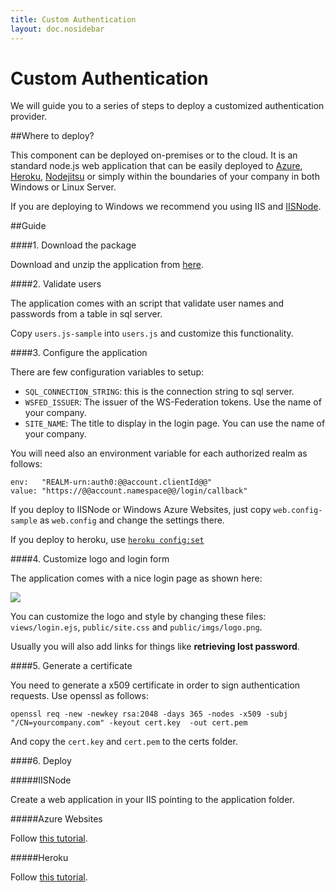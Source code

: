 ```yaml
---
title: Custom Authentication
layout: doc.nosidebar
---
```

# Custom Authentication

We will guide you to a series of steps to deploy a customized authentication provider.

##Where to deploy?

This component can be deployed on-premises or to the cloud. It is an standard node.js web application that can be easily deployed to [Azure](http://windows.azure.com), [Heroku](http://heroku.com), [Nodejitsu](http://jit.su) or simply within the boundaries of your company in both Windows or Linux Server.

If you are deploying to Windows we recommend you using IIS and [IISNode](https://github.com/tjanczuk/iisnode).

##Guide


####1. Download the package

Download and unzip the application from [here](https://github.com/auth0/sql-federation-server/archive/master.zip).

####2. Validate users

The application comes with an script that validate user names and passwords from a table in sql server. 

Copy ```users.js-sample``` into ```users.js``` and customize this functionality.


####3. Configure the application

There are few configuration variables to setup:

-  ```SQL_CONNECTION_STRING```: this is the connection string to sql server.
-  ```WSFED_ISSUER```: The issuer of the WS-Federation tokens. Use the name of your company.
-  ```SITE_NAME```: The title to display in the login page. You can use the name of your company.

You will need also an environment variable for each authorized realm as follows:

    env:   "REALM-urn:auth0:@@account.clientId@@" 
    value: "https://@@account.namespace@@/login/callback"

If you deploy to IISNode or Windows Azure Websites, just copy ```web.config-sample``` as ```web.config``` and change the settings there.

If you deploy to heroku, use [```heroku config:set```](https://devcenter.heroku.com/articles/config-vars#setting-up-config-vars-for-a-deployed-application)

####4. Customize logo and login form


The application comes with a nice login page as shown here:

![](img/custom-provider-screenshot.png)

You can customize the logo and style by changing these files: ```views/login.ejs```, ```public/site.css``` and ```public/imgs/logo.png```.

Usually you will also add links for things like __retrieving lost password__.

####5. Generate a certificate

You need to generate a x509 certificate in order to sign authentication requests. Use openssl as follows:

	openssl req -new -newkey rsa:2048 -days 365 -nodes -x509 -subj "/CN=yourcompany.com" -keyout cert.key  -out cert.pem

And copy the ```cert.key``` and ```cert.pem``` to the certs folder.

####6. Deploy

#####IISNode

Create a web application in your IIS pointing to the application folder.

#####Azure Websites

Follow <a href="http://www.windowsazure.com/en-us/develop/nodejs/tutorials/create-a-website-(mac)/?fb=es-es">this tutorial</a>.

#####Heroku

Follow [this tutorial](https://devcenter.heroku.com/articles/nodejs).
